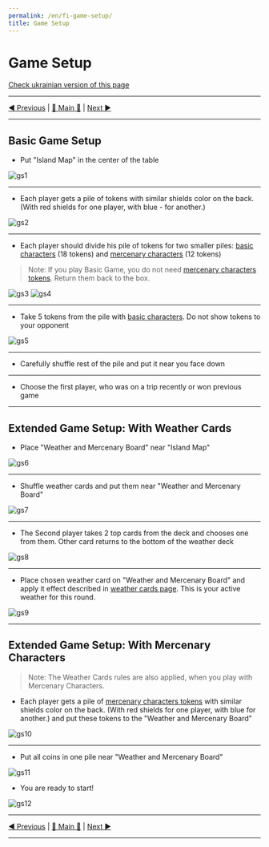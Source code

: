 ```yaml
---
permalink: /en/fi-game-setup/
title: Game Setup
---
```


# Game Setup

[Check ukrainian version of this page](../ua/GameSetup.md)

***

[◄ Previous](ComponentsAndTerminologyPage.md) | [🚪 Main 🚪](IndexPage.md) | [Next ►](GamePlay.md)

***

## Basic Game Setup

* Put "Island Map" in the center of the table

![gs1]

***

* Each player gets a pile of tokens with similar shields color on the back. (With red shields for one player, with blue - for another.)

![gs2]

***

* Each player should divide his pile of tokens for two smaller piles: [basic characters](BasicCharactersDescription.md) (18 tokens) and [mercenary characters](MercenaryCharactersDescription.md) (12 tokens)

> Note: If you play Basic Game, you do not need [mercenary characters tokens](MercenaryCharactersDescription.md). Return them back to the box.

![gs3] ![gs4]

***

* Take 5 tokens from the pile with [basic characters](BasicCharactersDescription.md). Do not show tokens to your opponent

![gs5]

***

* Carefully shuffle rest of the pile and put it near you face down

***

* Choose the first player, who was on a trip recently or won previous game

***

## Extended Game Setup: With Weather Cards

* Place "Weather and Mercenary Board" near "Island Map"

![gs6]

***

* Shuffle weather cards and put them near "Weather and Mercenary Board"

![gs7]

***

* The Second player takes 2 top cards from the deck and chooses one from them. Other card returns to the bottom of the weather deck

![gs8]

***

* Place chosen weather card on "Weather and Mercenary Board" and apply it effect described in [weather cards page](WeatherCards.md). This is your active weather for this round.

![gs9]

***

## Extended Game Setup: With Mercenary Characters

> Note: The Weather Cards rules are also applied, when you play with Mercenary Characters.

* Each player gets a pile of [mercenary characters tokens](MercenaryCharactersDescription.md) with similar shields color on the back. (With red shields for one player, with blue for another.) and put these tokens to the "Weather and Mercenary Board"

![gs10]

***

* Put all coins in one pile near "Weather and Mercenary Board"

![gs11]

* You are ready to start!

![gs12]

***

[◄ Previous](ComponentsAndTerminologyPage.md) | [🚪 Main 🚪](IndexPage.md) | [Next ►](GamePlay.md)

***

<!--Web links ref-->

<!--Image links ref-->

[gs1]: ../../resources/img/gs01.jpg
[gs2]: ../../resources/img/gs02.jpg
[gs3]: ../../resources/img/gs03.jpg
[gs4]: ../../resources/img/gs04.jpg
[gs5]: ../../resources/img/gs05.jpg
[gs6]: ../../resources/img/gs06.jpg
[gs7]: ../../resources/img/gs07.jpg
[gs8]: ../../resources/img/gs08.jpg
[gs9]: ../../resources/img/gs09.jpg
[gs10]: ../../resources/img/gs10.jpg
[gs11]: ../../resources/img/gs11.jpg
[gs12]: ../../resources/img/gs12.jpg